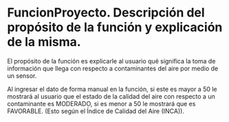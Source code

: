 # FuncionProyecto. Descripción del propósito de la función y explicación de la misma.

El propósito de la función es explicarle al usuario qué significa la toma de información que 
llega con respecto a contaminantes del aire por medio de un sensor.

Al ingresar el dato de forma manual en la función, si este es mayor a 50 le mostrará al usuario
que el estado de la calidad del aire con respecto a un contaminante es MODERADO, si es menor a 50
le mostrará que es FAVORABLE. (Esto según el Índice de Calidad del Aire (INCA)).
